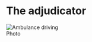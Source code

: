 
<div class="container">
    
# The adjudicator

<img src="{{ '/assets/images/Ambulence-lights.png' | url }}" alt="Ambulance driving" class="large-icon">

<div class="row">
    <div class="col-md-6">Photo</div>
</div>
</div>
